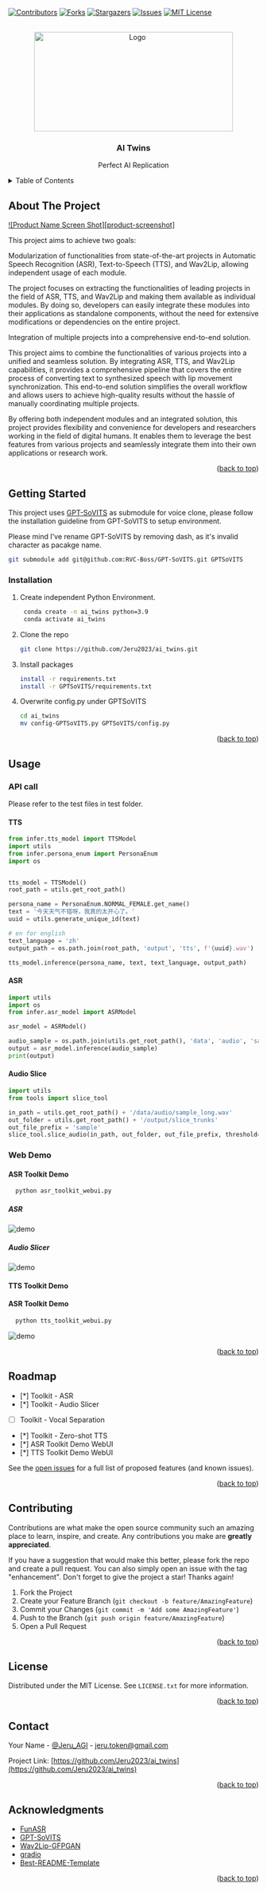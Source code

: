 <!-- Improved compatibility of back to top link: See: https://github.com/othneildrew/Best-README-Template/pull/73 -->
<a name="readme-top"></a>
<!--
*** Thanks for checking out the Best-README-Template. If you have a suggestion
*** that would make this better, please fork the repo and create a pull request
*** or simply open an issue with the tag "enhancement".
*** Don't forget to give the project a star!
*** Thanks again! Now go create something AMAZING! :D
-->



<!-- PROJECT SHIELDS -->
<!--
*** I'm using markdown "reference style" links for readability.
*** Reference links are enclosed in brackets [ ] instead of parentheses ( ).
*** See the bottom of this document for the declaration of the reference variables
*** for contributors-url, forks-url, etc. This is an optional, concise syntax you may use.
*** https://www.markdownguide.org/basic-syntax/#reference-style-links
-->
[![Contributors][contributors-shield]][contributors-url]
[![Forks][forks-shield]][forks-url]
[![Stargazers][stars-shield]][stars-url]
[![Issues][issues-shield]][issues-url]
[![MIT License][license-shield]][license-url]



<!-- PROJECT LOGO -->
<br />
<div align="center">
  <a href="https://github.com/Jeru2023/">
    <img src="images/logo.jpeg" alt="Logo" width="400" height="200">
  </a>

<h3 align="center">AI Twins</h3>
<p align="center">
Perfect AI Replication
<!--
    <br />
    <a href="https://github.com/Jeru2023/ai_twins"><strong>Explore the docs »</strong></a>
    <br />
    <br />
    <a href="https://github.com/Jeru2023/ai_twins">View Demo</a>
    ·
    <a href="https://github.com/Jeru2023/ai_twins/issues">Report Bug</a>
    ·
    <a href="https://github.com/Jeru2023/ai_twins/issues">Request Feature</a>-->
  </p>
</div>



<!-- TABLE OF CONTENTS -->
<details>
  <summary>Table of Contents</summary>
  <ol>
    <li>
      <a href="#about-the-project">About The Project</a>
      <ul>
        <li><a href="#built-with">Built With</a></li>
      </ul>
    </li>
    <li>
      <a href="#getting-started">Getting Started</a>
      <ul>
        <li><a href="#prerequisites">Prerequisites</a></li>
        <li><a href="#installation">Installation</a></li>
      </ul>
    </li>
    <li><a href="#usage">Usage</a></li>
    <li><a href="#roadmap">Roadmap</a></li>
    <li><a href="#contributing">Contributing</a></li>
    <li><a href="#license">License</a></li>
    <li><a href="#contact">Contact</a></li>
    <li><a href="#acknowledgments">Acknowledgments</a></li>
  </ol>
</details>



<!-- ABOUT THE PROJECT -->
## About The Project

[![Product Name Screen Shot][product-screenshot]](https://example.com)

This project aims to achieve two goals:

Modularization of functionalities from state-of-the-art projects in Automatic Speech Recognition (ASR), Text-to-Speech (TTS), and Wav2Lip, allowing independent usage of each module.

The project focuses on extracting the functionalities of leading projects in the field of ASR, TTS, and Wav2Lip and making them available as individual modules. By doing so, developers can easily integrate these modules into their applications as standalone components, without the need for extensive modifications or dependencies on the entire project.

Integration of multiple projects into a comprehensive end-to-end solution.

This project aims to combine the functionalities of various projects into a unified and seamless solution. By integrating ASR, TTS, and Wav2Lip capabilities, it provides a comprehensive pipeline that covers the entire process of converting text to synthesized speech with lip movement synchronization. This end-to-end solution simplifies the overall workflow and allows users to achieve high-quality results without the hassle of manually coordinating multiple projects.

By offering both independent modules and an integrated solution, this project provides flexibility and convenience for developers and researchers working in the field of digital humans. It enables them to leverage the best features from various projects and seamlessly integrate them into their own applications or research work.

<!--Here's a blank template to get started: To avoid retyping too much info. Do a search and replace with your text editor for the following: `Jeru2023`, `ai_twins`, `twitter_handle`, `linkedin_username`, `email_client`, `email`, `project_title`, `project_description`-->

<p align="right">(<a href="#readme-top">back to top</a>)</p>



<!-- GETTING STARTED -->
## Getting Started

This project uses [GPT-SoVITS](https://github.com/RVC-Boss/GPT-SoVITS) as submodule for voice clone, please follow the installation guideline from GPT-SoVITS to setup environment.

Please mind I've rename GPT-SoVITS by removing dash, as it's invalid character as pacakge name.
```sh  
git submodule add git@github.com:RVC-Boss/GPT-SoVITS.git GPTSoVITS
```
### Installation

1. Create independent Python Environment.
   ```sh    
    conda create -n ai_twins python=3.9
    conda activate ai_twins
   ```
2. Clone the repo
   ```sh
   git clone https://github.com/Jeru2023/ai_twins.git
   ```
3. Install packages
   ```sh
   install -r requirements.txt
   install -r GPTSoVITS/requirements.txt
   ```
4. Overwrite config.py under GPTSoVITS
   ```sh
   cd ai_twins
   mv config-GPTSoVITS.py GPTSoVITS/config.py
   ```

<p align="right">(<a href="#readme-top">back to top</a>)</p>



<!-- USAGE EXAMPLES -->
## Usage

### API call
Please refer to the test files in test folder.
#### TTS
```python
from infer.tts_model import TTSModel
import utils
from infer.persona_enum import PersonaEnum
import os


tts_model = TTSModel()
root_path = utils.get_root_path()

persona_name = PersonaEnum.NORMAL_FEMALE.get_name()
text = '今天天气不错呀，我真的太开心了。'
uuid = utils.generate_unique_id(text)

# en for english
text_language = 'zh'
output_path = os.path.join(root_path, 'output', 'tts', f'{uuid}.wav')

tts_model.inference(persona_name, text, text_language, output_path)
```
#### ASR
```python
import utils
import os
from infer.asr_model import ASRModel

asr_model = ASRModel()

audio_sample = os.path.join(utils.get_root_path(), 'data', 'audio', 'sample_short.wav')
output = asr_model.inference(audio_sample)
print(output)
```
#### Audio Slice
```python
import utils
from tools import slice_tool

in_path = utils.get_root_path() + '/data/audio/sample_long.wav'
out_folder = utils.get_root_path() + '/output/slice_trunks'
out_file_prefix = 'sample'
slice_tool.slice_audio(in_path, out_folder, out_file_prefix, threshold=-40)
```
### Web Demo
#### ASR Toolkit Demo
```sh
  python asr_toolkit_webui.py
  ```
##### ASR
<img src="images/asr_toolkit_asr.png" alt="demo">

##### Audio Slicer
<img src="images/asr_toolkit_slice.png" alt="demo">

#### TTS Toolkit Demo
#### ASR Toolkit Demo
```sh
  python tts_toolkit_webui.py
  ```
<img src="images/tts_toolkit_zs.png" alt="demo">

<p align="right">(<a href="#readme-top">back to top</a>)</p>



<!-- ROADMAP -->
## Roadmap

- [*] Toolkit - ASR
- [*] Toolkit - Audio Slicer
- [ ] Toolkit - Vocal Separation
- [*] Toolkit - Zero-shot TTS
- [*] ASR Toolkit Demo WebUI
- [*] TTS Toolkit Demo WebUI

See the [open issues](https://github.com/Jeru2023/ai_twins/issues) for a full list of proposed features (and known issues).

<p align="right">(<a href="#readme-top">back to top</a>)</p>



<!-- CONTRIBUTING -->
## Contributing

Contributions are what make the open source community such an amazing place to learn, inspire, and create. Any contributions you make are **greatly appreciated**.

If you have a suggestion that would make this better, please fork the repo and create a pull request. You can also simply open an issue with the tag "enhancement".
Don't forget to give the project a star! Thanks again!

1. Fork the Project
2. Create your Feature Branch (`git checkout -b feature/AmazingFeature`)
3. Commit your Changes (`git commit -m 'Add some AmazingFeature'`)
4. Push to the Branch (`git push origin feature/AmazingFeature`)
5. Open a Pull Request

<p align="right">(<a href="#readme-top">back to top</a>)</p>



<!-- LICENSE -->
## License

Distributed under the MIT License. See `LICENSE.txt` for more information.

<p align="right">(<a href="#readme-top">back to top</a>)</p>



<!-- CONTACT -->
## Contact

Your Name - [@Jeru_AGI](https://twitter.com/Jeru_AGI) - jeru.token@gmail.com

Project Link: [https://github.com/Jeru2023/ai_twins](https://github.com/Jeru2023/ai_twins)

<p align="right">(<a href="#readme-top">back to top</a>)</p>



<!-- ACKNOWLEDGMENTS -->
## Acknowledgments
* [FunASR](https://github.com/alibaba-damo-academy/FunASR)
* [GPT-SoVITS](https://github.com/RVC-Boss/GPT-SoVITS)
* [Wav2Lip-GFPGAN](https://github.com/ajay-sainy/Wav2Lip-GFPGAN)
* [gradio](https://github.com/gradio-app/gradio)
* [Best-README-Template](https://github.com/othneildrew/Best-README-Template)

<p align="right">(<a href="#readme-top">back to top</a>)</p>



<!-- MARKDOWN LINKS & IMAGES -->
<!-- https://www.markdownguide.org/basic-syntax/#reference-style-links -->
[contributors-shield]: https://img.shields.io/github/contributors/othneildrew/Best-README-Template.svg?style=for-the-badge
[contributors-url]: https://github.com/Jeru2023/ai_twins/graphs/contributors
[forks-shield]: https://img.shields.io/github/forks/othneildrew/Best-README-Template.svg?style=for-the-badge
[forks-url]: https://github.com/Jeru2023/ai_twins/network/members
[stars-shield]: https://img.shields.io/github/stars/othneildrew/Best-README-Template.svg?style=for-the-badge
[stars-url]: https://github.com/Jeru2023/ai_twins/stargazers
[issues-shield]: https://img.shields.io/github/issues/othneildrew/Best-README-Template.svg?style=for-the-badge
[issues-url]: https://github.com/Jeru2023/ai_twins/issues
[license-shield]: https://img.shields.io/github/license/othneildrew/Best-README-Template.svg?style=for-the-badge
[license-url]: https://github.com/Jeru2023/ai_twins/blob/master/LICENSE.txt
